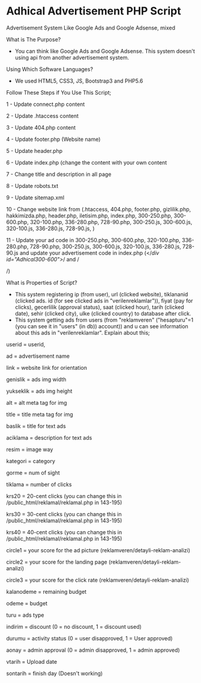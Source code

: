 # Adhical Advertisement PHP Script
Advertisement System Like Google Ads and Google Adsense, mixed

What is The Purpose?
- You can think like Google Ads and Google Adsense. This system doesn't using api from another advertisement system.

Using Which Software Languages?
- We used HTML5, CSS3, JS, Bootstrap3 and PHP5.6

Follow These Steps if You Use This Script;

1 - Update connect.php content

2 - Update .htaccess content

3 - Update 404.php content

4 - Update footer.php (Website name)

5 - Update header.php

6 - Update index.php (change the content with your own content

7 - Change title and description in all page

8 - Update robots.txt

9 - Update sitemap.xml

10 - Change website link from (.htaccess, 404.php, footer.php, gizlilik.php, hakkimizda.php, header.php, iletisim.php, index.php, 300-250.php, 300-600.php, 320-100.php, 336-280.php, 728-90.php, 300-250.js, 300-600.js, 320-100.js, 336-280.js, 728-90.js, )

11 - Update your ad code in 300-250.php, 300-600.php, 320-100.php, 336-280.php, 728-90.php, 300-250.js, 300-600.js, 320-100.js, 336-280.js, 728-90.js and update your advertisement code in index.php (</*div id="Adhical300-600"></div>*/ and /*<div id="Adhical728-90"></div>*/)

What is Properties of Script?
- This system registering ip (from user), url (clicked website), tiklananid (clicked ads. id (for see clicked ads in "verilenreklamlar")), fiyat (pay for clicks), gecerlilik (approval status), saat (clicked hour), tarih (clicked date), sehir (clicked city), ulke (clicked country) to database after click.
- This system getting ads from users (from "reklamveren" ("hesapturu"=1 (you can see it in "users" (in db)) account)) and u can see information about this ads in "verilenreklamlar". 
Explain about this;

userid = userid,

ad = advertisement name

link = website link for orientation

genislik = ads img width

yukseklik = ads img height

alt = alt meta tag for img

title = title meta tag for img

baslik = title for text ads

aciklama = description for text ads

resim = image way

kategori = category

gorme = num of sight

tiklama = number of clicks

krs20 = 20-cent clicks (you can change this in /public_html/reklamal/reklamal.php in 143-195)

krs30 = 30-cent clicks (you can change this in /public_html/reklamal/reklamal.php in 143-195)

krs40 = 40-cent clicks (you can change this in /public_html/reklamal/reklamal.php in 143-195)

circle1 = your score for the ad picture (reklamveren/detayli-reklam-analizi) 

circle2 = your score for the landing page (reklamveren/detayli-reklam-analizi) 

circle3 = your score for the click rate (reklamveren/detayli-reklam-analizi) 

kalanodeme = remaining budget

odeme = budget

turu = ads type

indirim = discount (0 = no discount, 1 = discount used)

durumu = activity status (0 = user disapproved, 1 = User approved)

aonay = admin approval (0 = admin disapproved, 1 = admin approved)

vtarih = Upload date

sontarih = finish day (Doesn't working)

